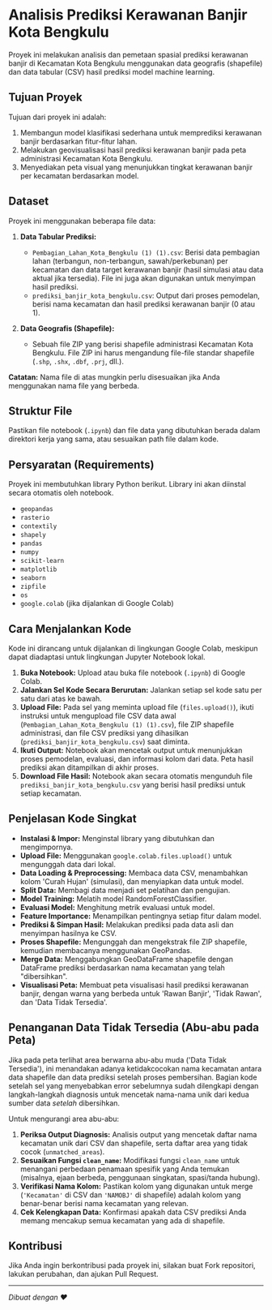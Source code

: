 # Analisis Prediksi Kerawanan Banjir Kota Bengkulu

Proyek ini melakukan analisis dan pemetaan spasial prediksi kerawanan banjir di Kecamatan Kota Bengkulu menggunakan data geografis (shapefile) dan data tabular (CSV) hasil prediksi model machine learning.

## Tujuan Proyek

Tujuan dari proyek ini adalah:
1.  Membangun model klasifikasi sederhana untuk memprediksi kerawanan banjir berdasarkan fitur-fitur lahan.
2.  Melakukan geovisualisasi hasil prediksi kerawanan banjir pada peta administrasi Kecamatan Kota Bengkulu.
3.  Menyediakan peta visual yang menunjukkan tingkat kerawanan banjir per kecamatan berdasarkan model.

## Dataset

Proyek ini menggunakan beberapa file data:

1.  **Data Tabular Prediksi:**
    *   `Pembagian_Lahan_Kota_Bengkulu (1) (1).csv`: Berisi data pembagian lahan (terbangun, non-terbangun, sawah/perkebunan) per kecamatan dan data target kerawanan banjir (hasil simulasi atau data aktual jika tersedia). File ini juga akan digunakan untuk menyimpan hasil prediksi.
    *   `prediksi_banjir_kota_bengkulu.csv`: Output dari proses pemodelan, berisi nama kecamatan dan hasil prediksi kerawanan banjir (0 atau 1).

2.  **Data Geografis (Shapefile):**
    *   Sebuah file ZIP yang berisi shapefile administrasi Kecamatan Kota Bengkulu. File ZIP ini harus mengandung file-file standar shapefile (`.shp`, `.shx`, `.dbf`, `.prj`, dll.).

**Catatan:** Nama file di atas mungkin perlu disesuaikan jika Anda menggunakan nama file yang berbeda.

## Struktur File

Pastikan file notebook (`.ipynb`) dan file data yang dibutuhkan berada dalam direktori kerja yang sama, atau sesuaikan path file dalam kode.

## Persyaratan (Requirements)

Proyek ini membutuhkan library Python berikut. Library ini akan diinstal secara otomatis oleh notebook.

*   `geopandas`
*   `rasterio`
*   `contextily`
*   `shapely`
*   `pandas`
*   `numpy`
*   `scikit-learn`
*   `matplotlib`
*   `seaborn`
*   `zipfile`
*   `os`
*   `google.colab` (jika dijalankan di Google Colab)

## Cara Menjalankan Kode

Kode ini dirancang untuk dijalankan di lingkungan Google Colab, meskipun dapat diadaptasi untuk lingkungan Jupyter Notebook lokal.

1.  **Buka Notebook:** Upload atau buka file notebook (`.ipynb`) di Google Colab.
2.  **Jalankan Sel Kode Secara Berurutan:** Jalankan setiap sel kode satu per satu dari atas ke bawah.
3.  **Upload File:** Pada sel yang meminta upload file (`files.upload()`), ikuti instruksi untuk mengupload file CSV data awal (`Pembagian_Lahan_Kota_Bengkulu (1) (1).csv`), file ZIP shapefile administrasi, dan file CSV prediksi yang dihasilkan (`prediksi_banjir_kota_bengkulu.csv`) saat diminta.
4.  **Ikuti Output:** Notebook akan mencetak output untuk menunjukkan proses pemodelan, evaluasi, dan informasi kolom dari data. Peta hasil prediksi akan ditampilkan di akhir proses.
5.  **Download File Hasil:** Notebook akan secara otomatis mengunduh file `prediksi_banjir_kota_bengkulu.csv` yang berisi hasil prediksi untuk setiap kecamatan.

## Penjelasan Kode Singkat

*   **Instalasi & Impor:** Menginstal library yang dibutuhkan dan mengimpornya.
*   **Upload File:** Menggunakan `google.colab.files.upload()` untuk mengunggah data dari lokal.
*   **Data Loading & Preprocessing:** Membaca data CSV, menambahkan kolom 'Curah Hujan' (simulasi), dan menyiapkan data untuk model.
*   **Split Data:** Membagi data menjadi set pelatihan dan pengujian.
*   **Model Training:** Melatih model RandomForestClassifier.
*   **Evaluasi Model:** Menghitung metrik evaluasi untuk model.
*   **Feature Importance:** Menampilkan pentingnya setiap fitur dalam model.
*   **Prediksi & Simpan Hasil:** Melakukan prediksi pada data asli dan menyimpan hasilnya ke CSV.
*   **Proses Shapefile:** Mengunggah dan mengekstrak file ZIP shapefile, kemudian membacanya menggunakan GeoPandas.
*   **Merge Data:** Menggabungkan GeoDataFrame shapefile dengan DataFrame prediksi berdasarkan nama kecamatan yang telah "dibersihkan".
*   **Visualisasi Peta:** Membuat peta visualisasi hasil prediksi kerawanan banjir, dengan warna yang berbeda untuk 'Rawan Banjir', 'Tidak Rawan', dan 'Data Tidak Tersedia'.

## Penanganan Data Tidak Tersedia (Abu-abu pada Peta)

Jika pada peta terlihat area berwarna abu-abu muda ('Data Tidak Tersedia'), ini menandakan adanya ketidakcocokan nama kecamatan antara data shapefile dan data prediksi setelah proses pembersihan. Bagian kode setelah sel yang menyebabkan error sebelumnya sudah dilengkapi dengan langkah-langkah diagnosis untuk mencetak nama-nama unik dari kedua sumber data *setelah* dibersihkan.

Untuk mengurangi area abu-abu:
1.  **Periksa Output Diagnosis:** Analisis output yang mencetak daftar nama kecamatan unik dari CSV dan shapefile, serta daftar area yang tidak cocok (`unmatched_areas`).
2.  **Sesuaikan Fungsi `clean_name`:** Modifikasi fungsi `clean_name` untuk menangani perbedaan penamaan spesifik yang Anda temukan (misalnya, ejaan berbeda, penggunaan singkatan, spasi/tanda hubung).
3.  **Verifikasi Nama Kolom:** Pastikan kolom yang digunakan untuk merge (`'Kecamatan'` di CSV dan `'NAMOBJ'` di shapefile) adalah kolom yang benar-benar berisi nama kecamatan yang relevan.
4.  **Cek Kelengkapan Data:** Konfirmasi apakah data CSV prediksi Anda memang mencakup semua kecamatan yang ada di shapefile.

## Kontribusi

Jika Anda ingin berkontribusi pada proyek ini, silakan buat Fork repositori, lakukan perubahan, dan ajukan Pull Request.


---

*Dibuat dengan ❤️*
